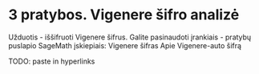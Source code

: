 # 3 pratybos. Vigenere šifro analizė

Užduotis - iššifruoti Vigenere šifrus.
Galite pasinaudoti įrankiais - pratybų puslapio SageMath įskiepiais: Vigenere šifras
Apie Vigenere-auto šifrą

TODO: paste in hyperlinks